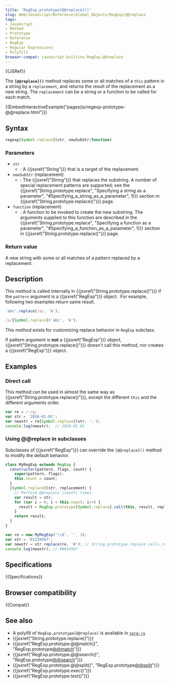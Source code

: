 ```yaml
---
title: 'RegExp.prototype[@@replace]()'
slug: Web/JavaScript/Reference/Global_Objects/RegExp/@@replace
tags:
- JavaScript
- Method
- Prototype
- Reference
- RegExp
- Regular Expressions
- Polyfill
browser-compat: javascript.builtins.RegExp.@@replace
---
```

{{JSRef}}

The **`[@@replace]()`** method replaces some or all matches of a `this` pattern
in a string by a `replacement`, and returns the result of the replacement as a
new string. The `replacement` can be a string or a function to be called for
each match.

{{EmbedInteractiveExample("pages/js/regexp-prototype-@@replace.html")}}

## Syntax

```js
regexp[Symbol.replace](str, newSubStr|function)
```

### Parameters

- `str`
  - : A {{jsxref("String")}} that is a target of the replacement.
- `newSubStr` (replacement)
  - : The {{jsxref("String")}} that replaces the substring. A number of
    special replacement patterns are supported; see the
    {{jsxref("String.prototype.replace",
    "Specifying a string as a parameter", "#Specifying_a_string_as_a_parameter", 1)}}
    section in {{jsxref("String.prototype.replace()")}} page.
- `function` (replacement)
  - : A function to be invoked to create the new substring. The arguments
    supplied to this function are described in the
    {{jsxref("String.prototype.replace", "Specifying a
    function as a parameter", "#Specifying_a_function_as_a_parameter", 1)}}
    section in {{jsxref("String.prototype.replace()")}} page.

### Return value

A new string with some or all matches of a pattern replaced by a replacement.

## Description

This method is called internally in
{{jsxref("String.prototype.replace()")}} if the `pattern` argument
is a {{jsxref("RegExp")}} object.  For example, following two examples
return same result.

```js
'abc'.replace(/a/, 'A');

/a/[Symbol.replace]('abc', 'A');
```

This method exists for customizing replace behavior in `RegExp` subclass.

If pattern argument is **not** a {{jsxref("RegExp")}} object,
{{jsxref("String.prototype.replace()")}} doesn't call this method,
nor creates a {{jsxref("RegExp")}} object.

## Examples

### Direct call

This method can be used in almost the same way as
{{jsxref("String.prototype.replace()")}}, except the different
`this` and the different arguments order.

```js
var re = /-/g;
var str = '2016-01-01';
var newstr = re[Symbol.replace](str, '.');
console.log(newstr);  // 2016.01.01
```

### Using @@replace in subclasses

Subclasses of {{jsxref("RegExp")}} can override the `[@@replace]()`
method to modify the default behavior.

```js
class MyRegExp extends RegExp {
  constructor(pattern, flags, count) {
    super(pattern, flags);
    this.count = count;
  }
  [Symbol.replace](str, replacement) {
    // Perform @@replace |count| times.
    var result = str;
    for (var i = 0; i < this.count; i++) {
      result = RegExp.prototype[Symbol.replace].call(this, result, replacement);
    }
    return result;
  }
}

var re = new MyRegExp('\\d', '', 3);
var str = '01234567';
var newstr = str.replace(re, '#'); // String.prototype.replace calls re[@@replace].
console.log(newstr); // ###34567
```

## Specifications

{{Specifications}}

## Browser compatibility

{{Compat}}

## See also

- A polyfill of `RegExp.prototype[@@replace]` is available in
  [`core-js`](https://github.com/zloirock/core-js#ecmascript-string-and-regexp)
- {{jsxref("String.prototype.replace()")}}
- {{jsxref("RegExp.prototype.@@match()", "RegExp.prototype[@@match]()")}}
- {{jsxref("RegExp.prototype.@@search()", "RegExp.prototype[@@search]()")}}
- {{jsxref("RegExp.prototype.@@split()", "RegExp.prototype[@@split]()")}}
- {{jsxref("RegExp.prototype.exec()")}}
- {{jsxref("RegExp.prototype.test()")}}
